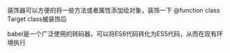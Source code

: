 装饰器可以方便的将一些方法或者属性添加给对象，装饰一下
@function
class Target
 class被装饰后

 babel是一个广泛使用的转码器，可以将ES6代码转化为ES5代码，从而在现有环境执行

 